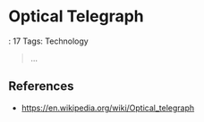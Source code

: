 # Optical Telegraph

: 17
Tags: Technology

> …
> 

## References

- https://en.wikipedia.org/wiki/Optical_telegraph